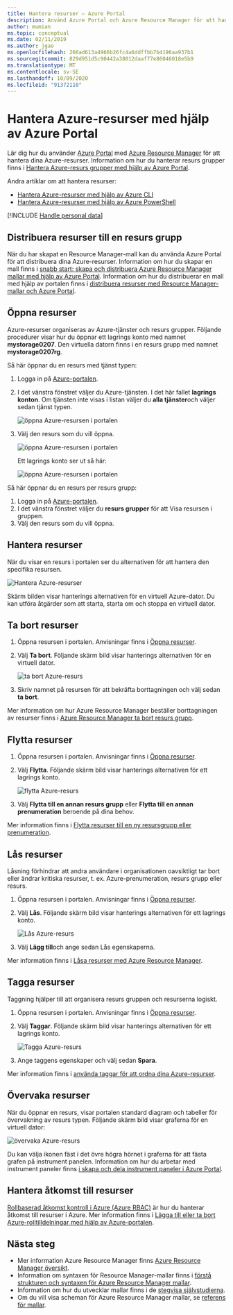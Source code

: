 ```yaml
---
title: Hantera resurser – Azure Portal
description: Använd Azure Portal och Azure Resource Manager för att hantera dina resurser. Visar hur du distribuerar och tar bort resurser.
author: mumian
ms.topic: conceptual
ms.date: 02/11/2019
ms.author: jgao
ms.openlocfilehash: 266ad613a4966b26fc4a6ddffbb7b4196aa937b1
ms.sourcegitcommit: 829d951d5c90442a38012daaf77e86046018e5b9
ms.translationtype: MT
ms.contentlocale: sv-SE
ms.lasthandoff: 10/09/2020
ms.locfileid: "91372110"
---
```

# <a name="manage-azure-resources-by-using-the-azure-portal"></a>Hantera Azure-resurser med hjälp av Azure Portal

Lär dig hur du använder [Azure Portal](https://portal.azure.com) med [Azure Resource Manager](overview.md) för att hantera dina Azure-resurser. Information om hur du hanterar resurs grupper finns i [Hantera Azure-resurs grupper med hjälp av Azure Portal](manage-resource-groups-portal.md).

Andra artiklar om att hantera resurser:

- [Hantera Azure-resurser med hjälp av Azure CLI](manage-resources-cli.md)
- [Hantera Azure-resurser med hjälp av Azure PowerShell](manage-resources-powershell.md)

[!INCLUDE [Handle personal data](../../../includes/gdpr-intro-sentence.md)]

## <a name="deploy-resources-to-a-resource-group"></a>Distribuera resurser till en resurs grupp

När du har skapat en Resource Manager-mall kan du använda Azure Portal för att distribuera dina Azure-resurser. Information om hur du skapar en mall finns i [snabb start: skapa och distribuera Azure Resource Manager mallar med hjälp av Azure Portal](../templates/quickstart-create-templates-use-the-portal.md). Information om hur du distribuerar en mall med hjälp av portalen finns i [distribuera resurser med Resource Manager-mallar och Azure Portal](../templates/deploy-portal.md).

## <a name="open-resources"></a>Öppna resurser

Azure-resurser organiseras av Azure-tjänster och resurs grupper. Följande procedurer visar hur du öppnar ett lagrings konto med namnet **mystorage0207**. Den virtuella datorn finns i en resurs grupp med namnet **mystorage0207rg**.

Så här öppnar du en resurs med tjänst typen:

1. Logga in på [Azure-portalen](https://portal.azure.com).
2. I det vänstra fönstret väljer du Azure-tjänsten. I det här fallet **lagrings konton**.  Om tjänsten inte visas i listan väljer du **alla tjänster**och väljer sedan tjänst typen.

    ![öppna Azure-resursen i portalen](./media/manage-resources-portal/manage-azure-resources-portal-open-service.png)

3. Välj den resurs som du vill öppna.

    ![öppna Azure-resursen i portalen](./media/manage-resources-portal/manage-azure-resources-portal-open-resource.png)

    Ett lagrings konto ser ut så här:

    ![öppna Azure-resursen i portalen](./media/manage-resources-portal/manage-azure-resources-portal-open-resource-storage.png)

Så här öppnar du en resurs per resurs grupp:

1. Logga in på [Azure-portalen](https://portal.azure.com).
2. I det vänstra fönstret väljer du **resurs grupper** för att Visa resursen i gruppen.
3. Välj den resurs som du vill öppna. 

## <a name="manage-resources"></a>Hantera resurser

När du visar en resurs i portalen ser du alternativen för att hantera den specifika resursen.

![Hantera Azure-resurser](./media/manage-resources-portal/manage-azure-resources-portal-manage-resource.png)

Skärm bilden visar hanterings alternativen för en virtuell Azure-dator. Du kan utföra åtgärder som att starta, starta om och stoppa en virtuell dator.

## <a name="delete-resources"></a>Ta bort resurser

1. Öppna resursen i portalen. Anvisningar finns i [Öppna resurser](#open-resources).
2. Välj **Ta bort**. Följande skärm bild visar hanterings alternativen för en virtuell dator.

    ![ta bort Azure-resurs](./media/manage-resources-portal/manage-azure-resources-portal-delete-resource.png)
3. Skriv namnet på resursen för att bekräfta borttagningen och välj sedan **ta bort**.

Mer information om hur Azure Resource Manager beställer borttagningen av resurser finns i [Azure Resource Manager ta bort resurs grupp](delete-resource-group.md).

## <a name="move-resources"></a>Flytta resurser

1. Öppna resursen i portalen. Anvisningar finns i [Öppna resurser](#open-resources).
2. Välj **Flytta**. Följande skärm bild visar hanterings alternativen för ett lagrings konto.

    ![flytta Azure-resurs](./media/manage-resources-portal/manage-azure-resources-portal-move-resource.png)
3. Välj **Flytta till en annan resurs grupp** eller **Flytta till en annan prenumeration** beroende på dina behov.

Mer information finns i [Flytta resurser till en ny resursgrupp eller prenumeration](move-resource-group-and-subscription.md).

## <a name="lock-resources"></a>Lås resurser

Låsning förhindrar att andra användare i organisationen oavsiktligt tar bort eller ändrar kritiska resurser, t. ex. Azure-prenumeration, resurs grupp eller resurs. 

1. Öppna resursen i portalen. Anvisningar finns i [Öppna resurser](#open-resources).
2. Välj **Lås**. Följande skärm bild visar hanterings alternativen för ett lagrings konto.

    ![Lås Azure-resurs](./media/manage-resources-portal/manage-azure-resources-portal-lock-resource.png)
3. Välj **Lägg till**och ange sedan Lås egenskaperna.

Mer information finns i [Låsa resurser med Azure Resource Manager](lock-resources.md).

## <a name="tag-resources"></a>Tagga resurser

Taggning hjälper till att organisera resurs gruppen och resurserna logiskt. 

1. Öppna resursen i portalen. Anvisningar finns i [Öppna resurser](#open-resources).
2. Välj **Taggar**. Följande skärm bild visar hanterings alternativen för ett lagrings konto.

    ![Tagga Azure-resurs](./media/manage-resources-portal/manage-azure-resources-portal-tag-resource.png)
3. Ange taggens egenskaper och välj sedan **Spara**.

Mer information finns i [använda taggar för att ordna dina Azure-resurser](tag-resources.md#portal).

## <a name="monitor-resources"></a>Övervaka resurser

När du öppnar en resurs, visar portalen standard diagram och tabeller för övervakning av resurs typen. Följande skärm bild visar graferna för en virtuell dator:

![övervaka Azure-resurs](./media/manage-resources-portal/manage-azure-resources-portal-monitor-resource.png)

Du kan välja ikonen fäst i det övre högra hörnet i graferna för att fästa grafen på instrument panelen. Information om hur du arbetar med instrument paneler finns [i skapa och dela instrument paneler i Azure Portal](../../azure-portal/azure-portal-dashboards.md).

## <a name="manage-access-to-resources"></a>Hantera åtkomst till resurser

[Rollbaserad åtkomst kontroll i Azure (Azure RBAC)](../../role-based-access-control/overview.md) är hur du hanterar åtkomst till resurser i Azure. Mer information finns i [Lägga till eller ta bort Azure-rolltilldelningar med hjälp av Azure-portalen](../../role-based-access-control/role-assignments-portal.md).

## <a name="next-steps"></a>Nästa steg

- Mer information Azure Resource Manager finns [Azure Resource Manager översikt](overview.md).
- Information om syntaxen för Resource Manager-mallar finns i [förstå strukturen och syntaxen för Azure Resource Manager mallar](../templates/template-syntax.md).
- Information om hur du utvecklar mallar finns i de [stegvisa självstudierna](../index.yml).
- Om du vill visa scheman för Azure Resource Manager mallar, se [referens för mallar](/azure/templates/).
